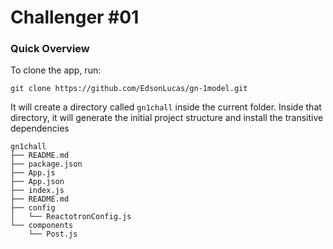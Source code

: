 # Challenger #01

### Quick Overview

To clone the app, run:

```git
git clone https://github.com/EdsonLucas/gn-1model.git
```

It will create a directory called `gn1chall` inside the current folder.
Inside that directory, it will generate the initial project structure and install the transitive dependencies

```
gn1chall
├── README.md
├── package.json
├── App.js
├── App.json
├── index.js
├── README.md
├── config
│   └── ReactotronConfig.js
└── components
	└── Post.js
```